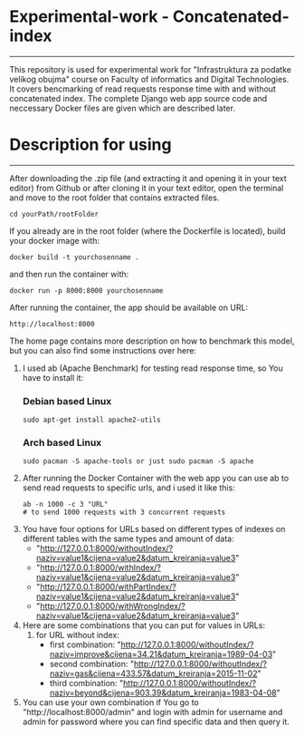 # Experimental-work - Concatenated-index
---
This repository is used for experimental work for "Infrastruktura za podatke velikog obujma" course on Faculty of informatics and Digital Technologies. It covers bencmarking of read requests response time with and without concatenated index.  The complete Django web app source code and neccessary Docker files are given which are described later.

# Description for using
---
After downloading the .zip file (and extracting it and opening it in your text editor) from Github or after cloning it in your text editor, open the terminal and move to the root folder that contains extracted files.
```
cd yourPath/rootFolder
```
If you already are in the root folder (where the Dockerfile is located), build your docker image with:
```
docker build -t yourchosenname .
```

and then run the container with:
```
docker run -p 8000:8000 yourchosenname
```
After running the container, the app should be available on URL:
```
http://localhost:8000
```
The home page contains more description on how to benchmark this model, but you can also find some instructions over here:
 1. I used ab (Apache Benchmark) for testing read response time, so You have to install it:
    ### Debian based Linux
    ```
    sudo apt-get install apache2-utils
    ```
    ### Arch based Linux
    ```
    sudo pacman -S apache-tools or just sudo pacman -S apache
    ```
 2. After running the Docker Container with the web app you can use ab to send read requests to specific urls, and i used it like this:
    ```
    ab -n 1000 -c 3 "URL"
    # to send 1000 requests with 3 concurrent requests
    ```
 3. You have four options for URLs based on different types of indexes on different tables with the same types and amount of data:
    *  "http://127.0.0.1:8000/withoutIndex/?naziv=value1&cijena=value2&datum_kreiranja=value3"
    *  "http://127.0.0.1:8000/withIndex/?naziv=value1&cijena=value2&datum_kreiranja=value3"
    *  "http://127.0.0.1:8000/withPartIndex/?naziv=value1&cijena=value2&datum_kreiranja=value3"
    *  "http://127.0.0.1:8000/withWrongIndex/?naziv=value1&cijena=value2&datum_kreiranja=value3"
 4. Here are some combinations that you can put for values in URLs:
    1. for URL without index:
       * first combination: "http://127.0.0.1:8000/withoutIndex/?naziv=improve&cijena=34.21&datum_kreiranja=1989-04-03"
       * second combination: "http://127.0.0.1:8000/withoutIndex/?naziv=gas&cijena=433.57&datum_kreiranja=2015-11-02"
       * third combination: "http://127.0.0.1:8000/withoutIndex/?naziv=beyond&cijena=903.39&datum_kreiranja=1983-04-08"
 5. You can use your own combination if You go to "http://localhost:8000/admin" and login with admin for username and admin for password where you can find specific data and then query it.
